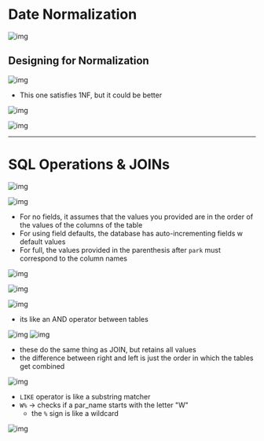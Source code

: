 # Date Normalization

![img](<images/Pasted image 20250325222814.png>)

## Designing for Normalization
![img](<images/Pasted image 20250325223043.png>)
- This one satisfies 1NF, but it could be better

![img](<images/Pasted image 20250325223147.png>)

![img](<images/Pasted image 20250325223418.png>)


---
# SQL Operations & JOINs
![img](<images/Pasted image 20250325223556.png>)


![img](<images/Pasted image 20250325224458.png>)
- For no fields, it assumes that the values you provided are in the order of the values of the columns of the table
- For using field defaults, the database has auto-incrementing fields w default values
- For full, the values provided in the parenthesis after `park` must correspond to the column names

![img](<images/Pasted image 20250325224932.png>)

![img](<images/Pasted image 20250325225331.png>)

![img](<images/Pasted image 20250325225558.png>)
- its like an AND operator between tables

![img](<images/Pasted image 20250325230050.png>)
![img](<images/Pasted image 20250325230121.png>)
- these do the same thing as JOIN, but retains all values
- the difference between right and left is just the order in which the tables get combined

![img](<images/Pasted image 20250325230345.png>)
- `LIKE` operator is like a substring matcher
- `W%` → checks if a par_name starts with the letter "W"
	- the `%` sign is like a wildcard


![img](<images/Pasted image 20250325230655.png>)


